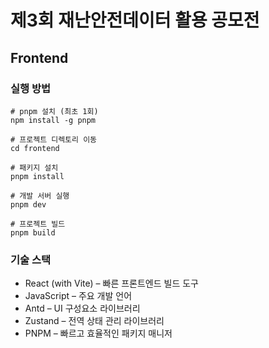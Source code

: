 # 제3회 재난안전데이터 활용 공모전

## Frontend
### 실행 방법
```
# pnpm 설치 (최초 1회)
npm install -g pnpm

# 프로젝트 디렉토리 이동
cd frontend

# 패키지 설치
pnpm install

# 개발 서버 실행
pnpm dev

# 프로젝트 빌드
pnpm build
```

### 기술 스택
- React (with Vite) – 빠른 프론트엔드 빌드 도구
- JavaScript – 주요 개발 언어
- Antd – UI 구성요소 라이브러리
- Zustand – 전역 상태 관리 라이브러리
- PNPM – 빠르고 효율적인 패키지 매니저
